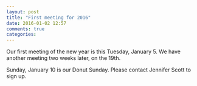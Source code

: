 ```yaml
---
layout: post
title: "First meeting for 2016"
date: 2016-01-02 12:57
comments: true
categories: 
---
```

Our first meeting of the new year is this Tuesday, January 5. We have another meeting two weeks later, on the 19th.

Sunday, January 10 is our Donut Sunday. Please contact Jennifer Scott to sign up.